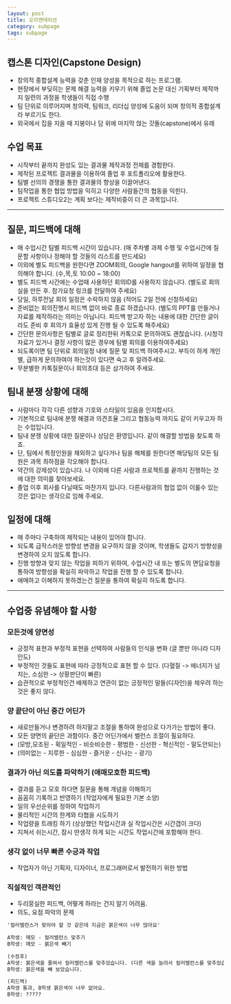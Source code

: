 ```yaml
---
layout: post
title: 오리엔테이션
category: subpage
tags: subpage
---
```


## 캡스톤 디자인(Capstone Design)
* 창의적 종합설계 능력을 갖춘 인재 양성을 목적으로 하는 프로그램.
* 현장에서 부딪히는 문제 해결 능력을 키우기 위해 졸업 논문 대신 기획부터 제작까지 일련의 과정을 학생들이 직접 수행
* 팀 단위로 이루어지며 창의력, 팀워크, 리더십 양성에 도움이 되며 창의적 종합설계라 부르기도 한다.
* 외국에서 집을 지을 때 지붕이나 담 위에 마지막 얹는 갓돌(capstone)에서 유래

## 수업 목표
* 시작부터 끝까지 완성도 있는 결과물 제작과정 전체를 경험한다.
* 제작된 프로젝트 결과물을 이용하여 졸업 후 포트폴리오에 활용한다.
* 팀별 선의의 경쟁을 통한 결과물의 향상을 이끌어낸다.
* 팀작업을 통한 협업 방법을 익히고 다양한 사람들간의 협동을 익힌다.
* 프로젝트 스튜디오2는 계획 보다는 제작비중이 더 큰 과목입니다.

---

## 질문, 피드백에 대해
* 매 수업시간 팀별 피드백 시간이 있습니다. (매 주차별 과제 수행 및 수업시간에 질문할 사항이나 정해야 할 것들의 리스트를 만드세요)
* 이외에 별도 피드백을 원한다면 ZOOM회의, Google hangout를 위하여 일정을 협의해야 합니다. (수,목,토 10:00 ~ 18:00)
* 별도 피드백 시간에는 수업때 사용하던 회의ID를 사용하지 않습니다. (별도로 회의실을 만든 후. 참가요청 링크를 전달하여 주세요)
* 당일, 하루전날 회의 일정은 수락하지 않음 (적어도 2일 전에 신청하세요)
* 준비없는 회의진행시 피드백 없이 바로 종료 하겠습니다. (별도의 PPT를 만들거나 자료를 제작하라는 의미는 아닙니다. 피드백 받고자 하는 내용에 대한 간단한 글이라도 준비 후 회의가 효율성 있게 진행 될 수 있도록 해주세요)
* 간단한 문의사항은 팀별로 글로 정리한뒤 카톡으로 문의하여도 괜찮습니다. (시청각 자료가 있거나 결정 사항이 많은 경우에 팀별 회의를 이용하여주세요)
* 되도록이면 팀 단위로 회의일정 내에 질문 및 피드백 하여주시고. 부득이 하게 개인별, 급하게 문의하여야 하는것이 있다면 숙고 후 알려주세요.
* 무분별한 카톡질문이나 회의초대 등은 삼가하여 주세요.

## 팀내 분쟁 상황에 대해
* 사람마다 각각 다른 성향과 기호와 스타일이 있음을 인지합시다.
* 기본적으로 팀내에 분쟁 해결과 의견조율 그리고 협동능력 까지도 같이 키우고자 하는 수업입니다.
* 팀내 분쟁 상황에 대한 질문이나 상담은 환영입니다. 같이 해결할 방법을 찾도록 하죠.
* 단, 팀에서 특정인원을 재외하고 싶다거나 팀을 해체를 원한다면 해당팀의 모든 팀원은 과목 최하점을 각오해야 합니다.
* 약간의 강제성이 있습니다. 나 이외에 다른 사람과 프로젝트를 끝까지 진행하는 것에 대한 의미를 찾아보세요.
* 졸업 이후 회사를 다닐때도 마찬가지 입니다. 다른사람과의 협업 없이 이룰수 있는것은 없다는 생각으로 임해 주세요.

## 일정에 대해
* 매 주마다 구축하여 제작되는 내용이 있어야 합니다.
* 되도록 급작스러운 방향성 변경을 요구하지 않을 것이며, 학생들도 갑자기 방향성을 변경하여 오지 않도록 합니다.
* 진행 방향과 맞지 않는 작업을 피하기 위하여, 수업시간 내 또는 별도의 면담요청을 통하여 방향성을 확실히 파악하고 작업을 진행 할 수 있도록 합니다.
* 애매하고 이해하지 못하겠는건 질문을 통하여 확실히 하도록 합니다.

---

## 수업중 유념해야 할 사항
### 모든것에 양면성
* 긍정적 표현과 부정적 표현을 선택하여 사람들의 인식을 변화 (글 뿐만 아니라 디자인도)
* 부정적인 것들도 표현에 따라 긍정적으로 표현 할 수 있다. (다혈질 -> 에너지가 넘치는, 소심한 -> 상황판단이 빠른)
* 습관적으로 부정적인건 배제하고 연관이 없는 긍정적인 말들(디자인)을 채우려 하는것은 좋지 않다.

### 양 끝단이 아닌 중간 어딘가
* 새로만들거나 변경하려 하지말고 조절을 통하여 완성으로 다가가는 방법이 좋다.
* 모든 양면의 끝단은 과함이다. 중간 어딘가에서 밸런스 조절이 필요하다.
* (모방,모조된 - 획일적인 - 비슷비슷한 - 평범한 - 신선한 - 혁신적인 - 말도안되는)
* (의미없는 - 지루한 - 심심한 - 즐거운 - 신나는 - 광기)

### 결과가 아닌 의도를 파악하기 (애매모호한 피드백)
* 결과를 듣고 모호 하다면 질문을 통해 개념을 이해하기
* 꼼꼼히 기록하고 반영하기 (작업자에게 필요한 기본 소양)
* 일의 우선순위를 정하여 작업하기
* 물리적인 시간의 한계와 타협을 시도하기
* 작업량을 트래킹 하기 (상상했던 작업시간과 실 작업시간은 시간갭이 크다)
* 지쳐서 쉬는시간, 잠시 딴생각 하게 되는 시간도 작업시간에 포함해야 한다.

### 생각 없이 너무 빠른 수긍과 작업
* 작업자가 아닌 기획자, 디자이너, 프로그래머로서 발전하기 위한 방법

### 직설적인 객관적인
* 두리뭉실한 피드백, 어떻게 하라는 건지 알기 어려움.
* 의도, 요점 파악의 문제

```markdown
'컬러밸런스가 맞아야 할 것 같은데 지금은 붉은색이 너무 많아요'

A학생: 메모 - 컬러밸런스 맞추기
B학생: 메모 - 붉은색 빼기

(수정후)
A학생: 붉은색을 줄여서 컬러밸런스를 맞추었습니다. (다른 색을 늘려서 컬러밸런스를 맞추었습니다)
B학생: 붉은색을 빼 보았습니다.

(피드백)
A학생 통과, B학생 붉은색이 너무 없어요.
B학생: ?????
```